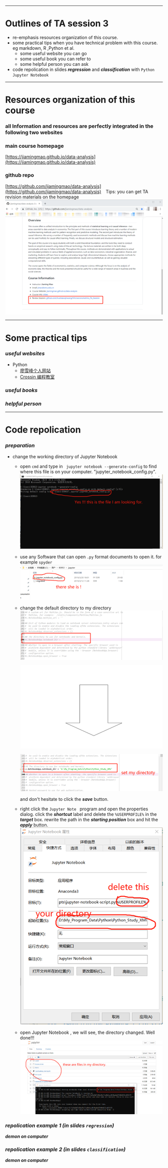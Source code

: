 ***
# Outlines of TA session 3 #
- re-emphasis resources organization of this course.
- some practical tips when you have technical problem with this course. eg markdown, R ,Python et al.
   - some useful website you can go
   - some useful book you can refer to
   - some helpful person you can ask 
- code repolication in slides ***regression*** and ***classification***  with `Python Jupyter Notebook`
***

# Resources organization of this course
### all Information and resources are perfectly integrated in the following two websites
### main course homepage
[https://jiamingmao.github.io/data-analysis](https://jiamingmao.github.io/data-analysis)
### github repo
[https://github.com/jiamingmao/data-analysis](https://github.com/jiamingmao/data-analysis)
&ensp;
Tips: you can get TA revision materials on the homepage
    ![review](Figures/review.png)
***
# Some practical tips
### _useful websites_
- Python
  - [廖雪峰个人网站](https://www.liaoxuefeng.com/)
  - [Crossin 编程教室](https://crossincode.com/home/)
### _useful books_
### _helpful person_

***
# Code repolication
### _preparation_
- change the working directory of Jupyter Notebook
  - open `cmd` and type in ` jupyter notebook --generate-config` to find where this file is on your computer.  "jupyter_notebook_config.py".
    ![directory](Figures/directory.png)

  - use any Software that can open `.py` format documents to open it. for example `spyder`
    ![root](Figures/root.png)

  - change the default directory to my directory
    ![change_before](Figures/change1.png)

    ![arrow](Figures/arrow.png)

    ![change_after](Figures/change2.png)

    and don't hesitate to click the ***save*** button.
  - right click the `Jupyter Note ` program  and open the  properties dialog. click the ***shortcut*** label and delete the `%USERPROFILE%` in the ***target*** box. rewrite  the path in the  ***starting position*** box and hit the ***apply*** button.
     ![property](Figures/property.png)

  - open Jupyter Notebook , we will see, the directory changed. Well done!!!
     ![interface](Figures/reopen.png)


### _repolication example 1 (in slides `regression`)_
 ***demon on computer***

### _repolication example 2 (in slides `classification`)_
 ***demon on computer***
